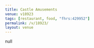 ```yaml
---
title: Castle Amusements
venue: v18923
tags: [restaurant, food, "fhrs:429952"]
permalink: /v/18923/
layout: venue
---
```

null